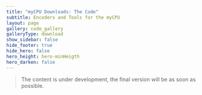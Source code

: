 ```yaml
---
title: "myCPU Downloads: The Code"
subtitle: Encoders and Tools for the myCPU
layout: page
gallery: code_gallery
galleryType: download
show_sidebar: false
hide_footer: true
hide_hero: false
hero_height: hero-minHeigth
hero_darken: false
---
```

> The content is under development, the final version will be as soon as possible.


